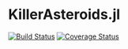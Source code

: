 KillerAsteroids.jl
========

[![Build Status](https://travis-ci.org/jeff-regier/KillerAsteroids.jl.svg?branch=master)](https://travis-ci.org/jeff-regier/KillerAsteroids.jl)
[![Coverage Status](https://coveralls.io/repos/jeff-regier/KillerAsteroids.jl/badge.svg?branch=master)](https://coveralls.io/r/jeff-regier/KillerAsteroids.jl?branch=master)
